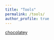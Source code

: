 ```yaml
---
title: "Tools"
permalink: /tools/
author_profile: true
---
```


[chocolatey](https://chocolatey.org)
